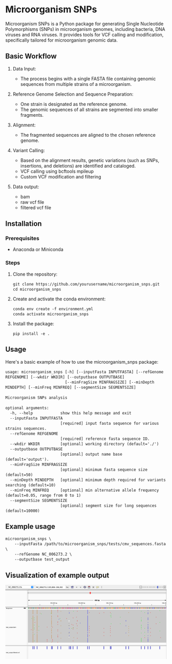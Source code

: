 # Microorganism SNPs

Microorganism SNPs is a Python package for generating Single Nucleotide Polymorphisms (SNPs) in microorganism genomes, including bacteria, DNA viruses and RNA viruses. It provides tools for VCF calling and modification, specifically tailored for microorganism genomic data.


## Basic Workflow

1. Data Input:
	- The process begins with a single FASTA file containing genomic sequences from multiple strains of a microorganism.

2. Reference Genome Selection and Sequence Preparation:
	- One strain is designated as the reference genome.
	- The genomic sequences of all strains are segmented into smaller fragments.

3. Alignment:
	- The fragmented sequences are aligned to the chosen reference genome.

4. Variant Calling:
	- Based on the alignment results, genetic variations (such as SNPs, insertions, and deletions) are identified and cataloged.
	- VCF calling using bcftools mpileup
	- Custom VCF modification and filtering

5. Data output:
	- bam
	- raw vcf file
	- filtered vcf file

## Installation

### Prerequisites

- Anaconda or Miniconda

### Steps

1. Clone the repository:
   ```
   git clone https://github.com/yourusername/microorganism_snps.git
   cd microorganism_snps
   ```

2. Create and activate the conda environment:
   ```
   conda env create -f environment.yml
   conda activate microorganism_snps
   ```

3. Install the package:
   ```
   pip install -e .
   ```

## Usage

Here's a basic example of how to use the microorganism_snps package:

```
usage: microorganism_snps [-h] [--inputFasta INPUTFASTA] [--refGenome REFGENOME] [--wkdir WKDIR] [--outputbase OUTPUTBASE]
                          [--minFragSize MINFRAGSIZE] [--minDepth MINDEPTH] [--minFreq MINFREQ] [--segmentSize SEGMENTSIZE]

Microorganism SNPs analysis

optional arguments:
  -h, --help            show this help message and exit
  --inputFasta INPUTFASTA
                        [required] input fasta sequence for various strains sequences.
  --refGenome REFGENOME
                        [required] reference fasta sequence ID.
  --wkdir WKDIR         [optional] working directory (default='./')
  --outputbase OUTPUTBASE
                        [optional] output name base (default='output').
  --minFragSize MINFRAGSIZE
                        [optional] minimum fasta sequence size (default=50)
  --minDepth MINDEPTH   [optional] minimum depth required for variants searching (default=10)
  --minFreq MINFREQ     [optional] min alternative allele frequency (default=0.05, range from 0 to 1)
  --segmentSize SEGMENTSIZE
                        [optional] segment size for long sequences (default=10000)
```


## Example usage

```
microorganism_snps \
    --inputFasta /path/to/microorganism_snps/tests/cmv_sequences.fasta \
    --refGenome NC_006273.2 \
    --outputbase test_output
```

## Visualization of example output
![SNP Distribution](images/snp_distribution.png)